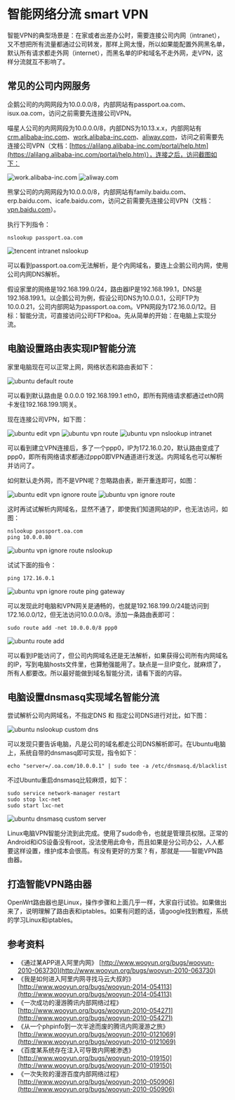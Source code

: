 # 智能网络分流 smart VPN

智能VPN的典型场景是：在家或者出差办公时，需要连接公司内网（intranet），又不想把所有流量都通过公司转发，那样上网太慢，所以如果能配置外网黑名单，默认所有请求都走外网（internet），而黑名单的IP和域名不走外网，走VPN，这样分流就互不影响了。

## 常见的公司内网服务

企鹅公司的内网网段为10.0.0.0/8，内部网站有passport.oa.com、isux.oa.com，访问之前需要先连接公司VPN。

喵星人公司的内网网段为10.0.0.0/8，内部DNS为10.13.x.x，内部网站有[crm.alibaba-inc.com](http://crm.alibaba-inc.com/)、[work.alibaba-inc.com](http://work.alibaba-inc.com/)、[aliway.com](http://aliway.com/)，访问之前需要先连接公司VPN（文档：[https://alilang.alibaba-inc.com/portal/help.htm](https://alilang.alibaba-inc.com/portal/help.htm)），连接之后，访问截图如下：

![work.alibaba-inc.com](http://www.wooyun.org/upload/201407/301122373147d79597aa4f1329f166fc9af59d21.png)
![aliway.com](http://www.wooyun.org/upload/201407/30112315423270e792aa00cdf6ae921ff78547a6.png)

熊掌公司的内网网段为10.0.0.0/8，内部网站有family.baidu.com、erp.baidu.com、icafe.baidu.com，访问之前需要先连接公司VPN（文档：[vpn.baidu.com](https://vpn.baidu.com/)）。

执行下列指令：

```
nslookup passport.oa.com
```

![tencent intranet nslookup](images/tencent-intranet-nslookup.png)

可以看到passport.oa.com无法解析，是个内网域名，要连上企鹅公司内网，使用公司内网DNS解析。

假设家里的网络是192.168.199.0/24，路由器IP是192.168.199.1，DNS是192.168.199.1。以企鹅公司为例，假设公司DNS为10.0.0.1，公司FTP为10.0.0.21，公司内部网站为passport.oa.com。VPN网段为172.16.0.0/12。目标：智能分流，可直接访问公司FTP和oa。先从简单的开始：在电脑上实现分流。

## 电脑设置路由表实现IP智能分流

家里电脑现在可以正常上网，网络状态和路由表如下：

![ubuntu default route](images/ubuntu-ifconfig-and-route.png)

可以看到默认路由是 0.0.0.0 192.168.199.1 eth0，即所有网络请求都通过eth0网卡发往192.168.199.1网关。

现在连接公司VPN，如下图：

![ubuntu edit vpn](images/ubuntu-edit-vpn.png)
![ubuntu vpn route](images/ubuntu-vpn-route.png)
![ubuntu vpn nslookup intranet](images/ubuntu-vpn-nslookup-intranet.png)

可以看到建立VPN连接后，多了一个ppp0，IP为172.16.0.20，默认路由变成了ppp0，即所有网络请求都通过ppp0即VPN通道进行发送。内网域名也可以解析并访问了。

如何默认走外网，而不是VPN呢？忽略路由表，断开重连即可，如图：

![ubuntu edit vpn ignore route](images/ubuntu-edit-vpn-ignore-route.png)
![ubuntu vpn ignore route](images/ubuntu-vpn-ignore-route.png)

这时再试试解析内网域名，显然不通了，即使我们知道网站的IP，也无法访问，如图：

```
nslookup passport.oa.com
ping 10.0.0.80
```

![ubuntu vpn ignore route nslookup](images/ubuntu-vpn-ignore-route-nslookup.png)

试试下面的指令：

```
ping 172.16.0.1
```
![ubuntu vpn ignore route ping gateway](images/ubuntu-vpn-ignore-route-ping-gateway.png)

可以发现此时电脑和VPN网关是通畅的，也就是192.168.199.0/24能访问到172.16.0.0/12，但无法访问10.0.0.0/8。添加一条路由表即可：

```
sudo route add -net 10.0.0.0/8 ppp0
```

![ubuntu route add](images/ubuntu-route-add.png)

可以看到IP能访问了，但公司内网域名还是无法解析，如果获得公司所有内网域名的IP，写到电脑hosts文件里，也算勉强能用了。缺点是一旦IP变化，就麻烦了，所有人都要改。所以最好能做到域名智能分流，请看下面的内容。

## 电脑设置dnsmasq实现域名智能分流

尝试解析公司内网域名，不指定DNS 和 指定公司DNS进行对比，如下图：

![ubuntu nslookup custom dns](images/ubuntu-nslookup-custom-dns.png)

可以发现只要告诉电脑，凡是公司的域名都走公司DNS解析即可。在Ubuntu电脑上，系统自带的dnsmasq即可实现，指令如下：

```
echo "server=/.oa.com/10.0.0.1" | sudo tee -a /etc/dnsmasq.d/blacklist
```

不过Ubuntu重启dnsmasq比较麻烦，如下：

```
sudo service network-manager restart
sudo stop lxc-net
sudo start lxc-net
```

![ubuntu dnsmasq custom server](images/ubuntu-dnsmasq-custom-server.png)

Linux电脑VPN智能分流到此完成。使用了sudo命令，也就是管理员权限。正常的Android和iOS设备没有root，没法使用此命令，而且如果是分公司办公，人人都要这样设置，维护成本会很高。有没有更好的方案？有，那就是——智能VPN路由器。

## 打造智能VPN路由器

OpenWrt路由器也是Linux，操作步骤和上面几乎一样，大家自行试验。如果做出来了，说明理解了路由表和iptables。如果有问题的话，请google找到教程，系统的学习Linux和iptables。

## 参考资料

 * 《通过某APP进入阿里内网》 [http://www.wooyun.org/bugs/wooyun-2010-063730](http://www.wooyun.org/bugs/wooyun-2010-063730)
 * 《我是如何进入阿里内网寻找马云大叔的》 [http://www.wooyun.org/bugs/wooyun-2014-054113](http://www.wooyun.org/bugs/wooyun-2014-054113)
 * 《一次成功的漫游腾讯内部网络过程》[http://www.wooyun.org/bugs/wooyun-2010-054271](http://www.wooyun.org/bugs/wooyun-2010-054271)
 * 《从一个phpinfo到一次半途而废的腾讯内网漫游之旅》[http://www.wooyun.org/bugs/wooyun-2010-0121069](http://www.wooyun.org/bugs/wooyun-2010-0121069)
 * 《百度某系统存在注入可导致内网被渗透》 [http://www.wooyun.org/bugs/wooyun-2010-019150](http://www.wooyun.org/bugs/wooyun-2010-019150)
 * 《一次失败的漫游百度内部网络过程》 [http://www.wooyun.org/bugs/wooyun-2010-050906](http://www.wooyun.org/bugs/wooyun-2010-050906)

<div id="comments" data-thread-key="docs-smart-vpn"></div>
